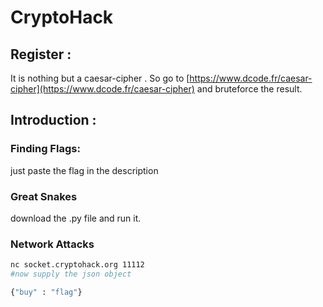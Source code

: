 # CryptoHack
## Register :

It is nothing but a caesar-cipher . So go to [https://www.dcode.fr/caesar-cipher](https://www.dcode.fr/caesar-cipher) and bruteforce the result.

 

## Introduction :

### Finding Flags:

just paste the flag in the description

### Great Snakes

download the .py file and run it.

### Network Attacks

```bash
nc socket.cryptohack.org 11112
#now supply the json object

{"buy" : "flag"}
```
